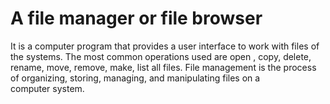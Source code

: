 # A file manager or file browser
It is a computer program that provides a user interface to work with files of the systems.
The most common operations used are  open , copy, delete, rename, move, remove, make, list all files.
File management is the process of organizing, storing, managing, and manipulating files on a computer system.
